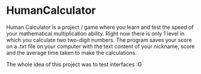 # HumanCalculator

Human Calculator is a project / game where you learn and test the speed of your mathematical multiplication ability. 
Right now there is only 1 level in which you calculate two two-digit numbers.
The program saves your score on a .txt file on your computer with the text content of your nickname, score and the average time taken to make the calculations.


The whole idea of this project was to test interfaces :O
